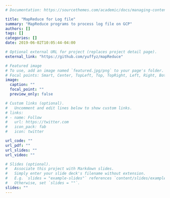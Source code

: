 ```yaml
---
# Documentation: https://sourcethemes.com/academic/docs/managing-content/

title: "MapReduce for Log file"
summary: "MapReduce programs to process log file on GCP"
authors: []
tags: []
categories: []
date: 2019-06-02T10:05:44-04:00

# Optional external URL for project (replaces project detail page).
external_link: "https://github.com/yuffyz/mapReduce"

# Featured image
# To use, add an image named `featured.jpg/png` to your page's folder.
# Focal points: Smart, Center, TopLeft, Top, TopRight, Left, Right, BottomLeft, Bottom, BottomRight.
image:
  caption: ""
  focal_point: ""
  preview_only: false

# Custom links (optional).
#   Uncomment and edit lines below to show custom links.
# links:
# - name: Follow
#   url: https://twitter.com
#   icon_pack: fab
#   icon: twitter

url_code: ""
url_pdf: ""
url_slides: ""
url_video: ""

# Slides (optional).
#   Associate this project with Markdown slides.
#   Simply enter your slide deck's filename without extension.
#   E.g. `slides = "example-slides"` references `content/slides/example-slides.md`.
#   Otherwise, set `slides = ""`.
slides: ""
---
```

